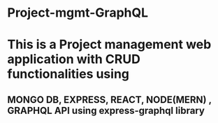 # Project-mgmt-GraphQL

# This is a Project management web application with CRUD functionalities using 
## MONGO DB, EXPRESS, REACT, NODE(MERN) ,  GRAPHQL API using express-graphql library
